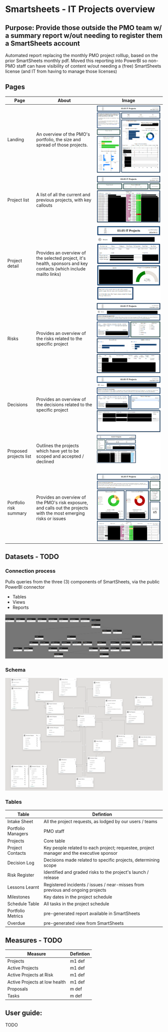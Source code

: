 # Smartsheets - IT Projects overview
## Purpose: Provide those outside the PMO team w/ a summary report w/out needing to register them a SmartSheets account
Automated report replacing the monthly PMO project rolllup, based on the prior SmartSheets monthly pdf. Moved this reporting into PowerBI so non-PMO staff can have visibility of content w/out needing a (free) SmartSheets license (and IT from having to manage those licenses)

## Pages
Page | About	| Image
-----|----------|---------
Landing	| An overview of the PMO's portfolio, the size and spread of those projects. |	![Landing](readMeImages\01Landing.png)
Project list	| A list of all the current and previous projects, with key callouts	|	![Project list](readMeImages\02List.png)
Project detail	| Provides an overview of the selected project, it's health, sponsors and key contacts (which include mailto links) | ![Project detail](readMeImages\03Drill.png)
Risks	| Provides an overview of the risks related to the specific project | ![Risks](readMeImages\04Risks.png)
Decisions	|	Provides an overview of the decisions related to the specific project | ![Decisions](readMeImages\05Decisions.png)
Proposed projects list | Outlines the projects which have yet to be scoped and accepted / declined	| ![Proposed projects list](readMeImages\06Proposals.png)
Portfolio risk summary | Provides an overview of the PMO's risk exposure, and calls out the projects with the most emerging risks or issues	| ![Portfolio risk summary](readMeImages\07Summary.png)

## Datasets - TODO
### Connection process
Pulls queries from the three (3) components of SmartSheets, via the public PowerBI connector
- Tables
- Views
- Reports

![Query dependancies](readMeImages\Load.png)

### Schema
![Relationship diagram](readMeImages\Schema.png)
### Tables

Table | Defintion
---------|----------
Intake Sheet | All the project requests, as lodged by our users / teams
Portfolio Managers | PMO staff
Projects | Core table
Project Contacts | Key people related to each project; requestee, project manager and the executive sponsor
Decision Log | Decisions made related to specific projects, determining scope
Risk Register | Identified and graded risks to the project's launch / release
Lessons Learnt | Registered incidents / issues / near-misses from previous and ongoing projects
Milestones | Key dates in the project schedule
Schedule Table | All tasks in the project schedule
Portfolio Metrics | pre-generated report available in SmartSheets
Overdue | pre-generated view from SmartSheets

## Measures - TODO
Measure | Defintion
--------|-------------
Projects	| m1 def
Active Projects	| m1 def
Active Projects at Risk	| m1 def
Active Projects at low health	| m1 def
Proposals	| m def
Tasks		| m def

## User guide: 
TODO